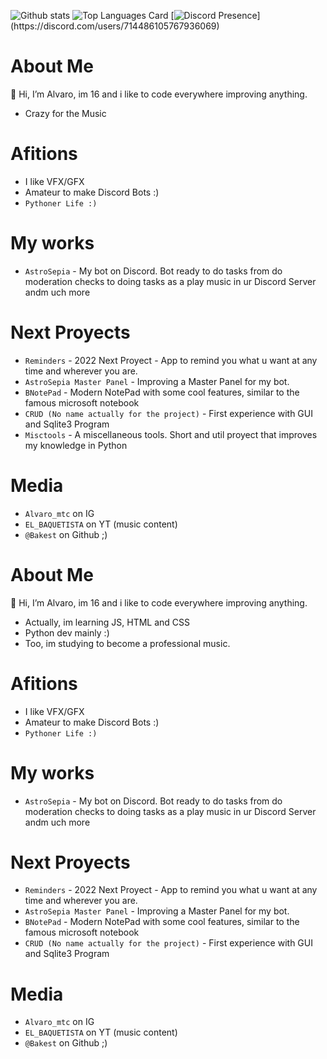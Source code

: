 <!--- Select one theme:  dark -- highcontrast  -- chartreuse-dark  -- cobalt2
See all themes and docs in https://github.com/anuraghazra/github-readme-stats/blob/master/themes/README.md

To see how to change the repos card and top languajes etc.. see: https://github.com/anuraghazra/github-readme-stats/edit/master/docs/readme_es.md
--->


![Github stats](https://github-readme-stats.vercel.app/api?username=Backist&theme=dark&show_icons=true&count_private=true)
![Top Languages Card](https://github-readme-stats.vercel.app/api/top-langs/?username=Backist&layout=compact)
[![Discord Presence](https://lanyard-profile-readme.vercel.app/api/714486105767936069?theme=light&bg=809ecf&animated=false&hideDiscrim=true&borderRadius=30px&idleMessage=Probably%20doing%20something%20else...)](https://discord.com/users/714486105767936069)

# About Me #
👋 Hi, I’m Alvaro, im 16 and i like to code everywhere improving anything.
- Crazy for the Music

# Afitions #

- I like VFX/GFX
- Amateur to make Discord Bots :)
- ``Pythoner Life :)``

# My works #

- ``AstroSepia`` - My bot on Discord. Bot ready to do tasks from do moderation checks to doing tasks as a play music in ur Discord Server andm uch more

# Next Proyects #

- ``Reminders`` - 2022 Next Proyect - App to remind you what u want at any time and wherever you are.
- ``AstroSepia Master Panel`` - Improving a Master Panel for my bot.  
- ``BNotePad`` - Modern NotePad with some cool features, similar to the famous microsoft notebook
- ``CRUD (No name actually for the project)`` - First experience with GUI and Sqlite3 Program
- ``Misctools`` - A miscellaneous tools. Short and util proyect that improves my knowledge in Python

# Media #

- ``Alvaro_mtc`` on IG
- ``EL_BAQUETISTA`` on YT (music content)
- ``@Bakest`` on Github ;)

# About Me #
👋 Hi, I’m Alvaro, im 16 and i like to code everywhere improving anything.
- Actually, im learning JS, HTML and CSS
- Python dev mainly :)
- Too, im studying to become a professional music.

# Afitions #

- I like VFX/GFX
- Amateur to make Discord Bots :)
- ``Pythoner Life :)``

# My works #

- ``AstroSepia`` - My bot on Discord. Bot ready to do tasks from do moderation checks to doing tasks as a play music in ur Discord Server andm uch more

# Next Proyects #

- ``Reminders`` - 2022 Next Proyect - App to remind you what u want at any time and wherever you are.
- ``AstroSepia Master Panel`` - Improving a Master Panel for my bot.  
- ``BNotePad`` - Modern NotePad with some cool features, similar to the famous microsoft notebook
- ``CRUD (No name actually for the project)`` - First experience with GUI and Sqlite3 Program

# Media #

- ``Alvaro_mtc`` on IG
- ``EL_BAQUETISTA`` on YT (music content)
- ``@Bakest`` on Github ;)


<!---
Backist/Backist is a ✨ special ✨ repository because its `README.md` (this file) appears on your GitHub profile.
You can click the Preview link to take a look at your changes.
--->
